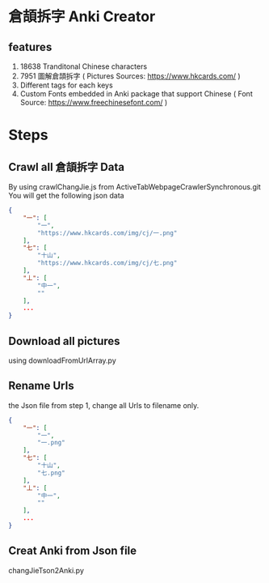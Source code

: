 # 倉頡拆字 Anki Creator

## features
1. 18638 Tranditonal Chinese characters
2. 7951 圖解倉頡拆字 ( Pictures Sources: https://www.hkcards.com/ )
3. Different tags for each keys
4. Custom Fonts embedded in Anki package that support Chinese ( Font Source: https://www.freechinesefont.com/ )

# Steps

## Crawl all 倉頡拆字 Data
By using crawlChangJie.js from ActiveTabWebpageCrawlerSynchronous.git\
You will get the following json data

```json
{
    "一": [
        "一",
        "https://www.hkcards.com/img/cj/一.png"
    ],
    "七": [
        "十山",
        "https://www.hkcards.com/img/cj/七.png"
    ],
    "丄": [
        "中一",
        ""
    ],
    ...
}
```

## Download all pictures
using downloadFromUrlArray.py

## Rename Urls
the Json file from step 1, change all Urls to filename only.

```json
{
    "一": [
        "一",
        "一.png"
    ],
    "七": [
        "十山",
        "七.png"
    ],
    "丄": [
        "中一",
        ""
    ],
    ...
}
```

## Creat Anki from Json file
changJieTson2Anki.py
